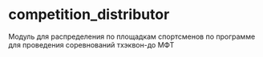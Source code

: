 # competition_distributor
Модуль для распределения по площадкам спортсменов по программе для проведения соревнований тхэквон-до МФТ
